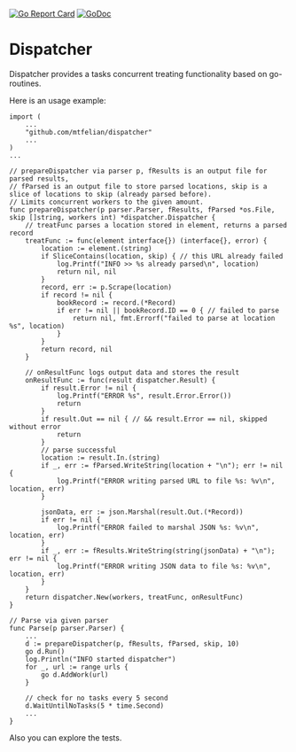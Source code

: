 [![Go Report Card](https://goreportcard.com/badge/github.com/mtfelian/dispatcher)](https://goreportcard.com/report/github.com/mtfelian/dispatcher)
[![GoDoc](https://godoc.org/github.com/mtfelian/dispatcher?status.png)](http://godoc.org/github.com/mtfelian/dispatcher)

# Dispatcher

Dispatcher provides a tasks concurrent treating functionality based
on go-routines.

Here is an usage example:

```
import (
    ...
    "github.com/mtfelian/dispatcher"
    ...
)
...

// prepareDispatcher via parser p, fResults is an output file for parsed results,
// fParsed is an output file to store parsed locations, skip is a slice of locations to skip (already parsed before).
// Limits concurrent workers to the given amount.
func prepareDispatcher(p parser.Parser, fResults, fParsed *os.File, skip []string, workers int) *dispatcher.Dispatcher {
	// treatFunc parses a location stored in element, returns a parsed record
	treatFunc := func(element interface{}) (interface{}, error) {
		location := element.(string)
		if SliceContains(location, skip) { // this URL already failed
			log.Printf("INFO >> %s already parsed\n", location)
			return nil, nil
		}
		record, err := p.Scrape(location)
		if record != nil {
			bookRecord := record.(*Record)
			if err != nil || bookRecord.ID == 0 { // failed to parse
				return nil, fmt.Errorf("failed to parse at location %s", location)
			}
		}
		return record, nil
	}

	// onResultFunc logs output data and stores the result
	onResultFunc := func(result dispatcher.Result) {
		if result.Error != nil {
			log.Printf("ERROR %s", result.Error.Error())
			return
		}
		if result.Out == nil { // && result.Error == nil, skipped without error
			return
		}
		// parse successful
		location := result.In.(string)
		if _, err := fParsed.WriteString(location + "\n"); err != nil {
			log.Printf("ERROR writing parsed URL to file %s: %v\n", location, err)
		}

		jsonData, err := json.Marshal(result.Out.(*Record))
		if err != nil {
			log.Printf("ERROR failed to marshal JSON %s: %v\n", location, err)
		}
		if _, err := fResults.WriteString(string(jsonData) + "\n"); err != nil {
			log.Printf("ERROR writing JSON data to file %s: %v\n", location, err)
		}
	}
	return dispatcher.New(workers, treatFunc, onResultFunc)
}

// Parse via given parser
func Parse(p parser.Parser) {
	...
	d := prepareDispatcher(p, fResults, fParsed, skip, 10)
	go d.Run()
	log.Println("INFO started dispatcher")
	for _, url := range urls {
		go d.AddWork(url)
	}

	// check for no tasks every 5 second
	d.WaitUntilNoTasks(5 * time.Second)
	...
}
```

Also you can explore the tests.